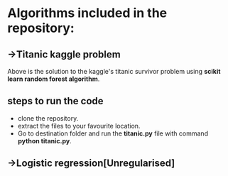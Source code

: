 <h1> Algorithms included in the repository:</h1>

<h2> ->Titanic kaggle problem </h2>
<p> Above is the solution to the kaggle's titanic survivor problem using <strong>scikit learn random forest algorithm</strong>.</p>

<h2>steps to run the code</h2>
<ul> 
  <li>clone the repository.</li>
  <li>extract the files to your favourite location.</li>
<li>Go to destination folder and run the <strong>titanic.py</strong> file with command <strong>python titanic.py</strong>.</li>

</ul>

<h2> ->Logistic regression[Unregularised]</h2>
